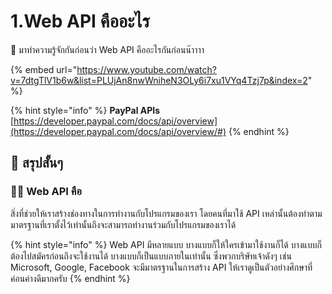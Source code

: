# 1.Web API คืออะไร

💬 มาทำความรู้จักกันก่อนว่า Web API คืออะไรกันก่อนน๊าาาา

{% embed url="https://www.youtube.com/watch?v=7dtgTlV1b6w&list=PLUjAn8nwWniheN3OLy6i7xu1VYq4Tzj7p&index=2" %}

{% hint style="info" %}
**PayPal APIs**  
[https://developer.paypal.com/docs/api/overview](https://developer.paypal.com/docs/api/overview/#)
{% endhint %}

## 🎯 สรุปสั้นๆ

### 👨‍🚀 Web API คือ

สิ่งที่ช่วยให้เราสร้างช่องทางในการทำงานกับโปรแกรมของเรา โดยคนที่มาใช้ API เหล่านั้นต้องทำตามมาตรฐานที่เราตั้งไว้เท่านั้นถึงจะสามารถทำงานร่วมกับโปรแกรมของเราได้

{% hint style="info" %}
Web API มีหลายแบบ บางแบบก็ให้ใครเข้ามาใช้งานก็ได้ บางแบบก็ต้องไปสมัครก่อนถึงจะใช้งานได้ บางแบบก็เป็นแบบภายในเท่านั้น ซึ่งพวกบริษัทเจ้าดังๆ เช่น Microsoft, Google, Facebook จะมีมาตรฐานในการสร้าง API ให้เราดูเป็นตัวอย่างศึกษาที่ค่อนค่างดีมากครับ
{% endhint %}

